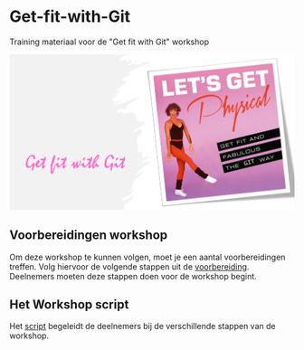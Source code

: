 # Get-fit-with-Git

Training materiaal voor de "Get fit with Git" workshop

![](/images/gfwg.png)

## Voorbereidingen workshop

Om deze workshop te kunnen volgen, moet je een aantal voorbereidingen treffen. Volg hiervoor de volgende stappen uit de [voorbereiding](workshop/nl/voorbereiding.md). Deelnemers moeten deze stappen doen voor de workshop begint.

## Het Workshop script

Het [script](workshop/nl/handson.md) begeleidt de deelnemers bij de verschillende stappen van de workshop.
